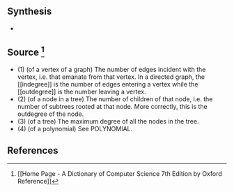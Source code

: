 ## Synthesis
- 
## Source [^1]
- (1) (of a vertex of a graph) The number of edges incident with the vertex, i.e. that emanate from that vertex. In a directed graph, the [[indegree]] is the number of edges entering a vertex while the [[outdegree]] is the number leaving a vertex. 
- (2) (of a node in a tree) The number of children of that node, i.e. the number of subtrees rooted at that node. More correctly, this is the outdegree of the node. 
- (3) (of a tree) The maximum degree of all the nodes in the tree. 
- (4) (of a polynomial) See POLYNOMIAL.
## References

[^1]: [[Home Page - A Dictionary of Computer Science 7th Edition by Oxford Reference]]